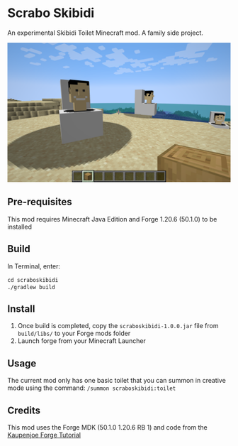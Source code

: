 # Scrabo Skibidi
An experimental Skibidi Toilet Minecraft mod. A family side project.

![](screenshot.png)

## Pre-requisites
This mod requires Minecraft Java Edition and Forge 1.20.6 (50.1.0) to be installed

## Build
In Terminal, enter:

```
cd scraboskibidi
./gradlew build
```

## Install

1. Once build is completed, copy the `scraboskibidi-1.0.0.jar` file from `build/libs/` to your Forge mods folder
2. Launch forge from your Minecraft Launcher

## Usage

The current mod only has one basic toilet that you can summon in creative mode using the command: ```/summon scraboskibidi:toilet ```

## Credits
This mod uses the Forge MDK (50.1.0 1.20.6 RB 1) and code from the [Kaupenjoe Forge Tutorial](https://github.com/Tutorials-By-Kaupenjoe/Forge-Tutorial-1.20.X/tree/28-entity)
